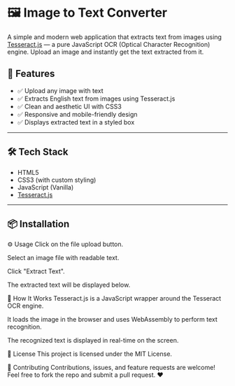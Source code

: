 # 🖼️ Image to Text Converter

A simple and modern web application that extracts text from images using [Tesseract.js](https://github.com/naptha/tesseract.js) — a pure JavaScript OCR (Optical Character Recognition) engine. Upload an image and instantly get the text extracted from it.

## 🚀 Features

- ✅ Upload any image with text
- ✅ Extracts English text from images using Tesseract.js
- ✅ Clean and aesthetic UI with CSS3
- ✅ Responsive and mobile-friendly design
- ✅ Displays extracted text in a styled box

---

## 🛠️ Tech Stack

- HTML5
- CSS3 (with custom styling)
- JavaScript (Vanilla)
- [Tesseract.js](https://cdn.jsdelivr.net/npm/tesseract.js@5/dist/tesseract.min.js)

---

## 📦 Installation

⚙️ Usage
Click on the file upload button.

Select an image file with readable text.

Click "Extract Text".

The extracted text will be displayed below.

🧠 How It Works
Tesseract.js is a JavaScript wrapper around the Tesseract OCR engine.

It loads the image in the browser and uses WebAssembly to perform text recognition.

The recognized text is displayed in real-time on the screen.

📄 License
This project is licensed under the MIT License.

🤝 Contributing
Contributions, issues, and feature requests are welcome!
Feel free to fork the repo and submit a pull request. ❤️
